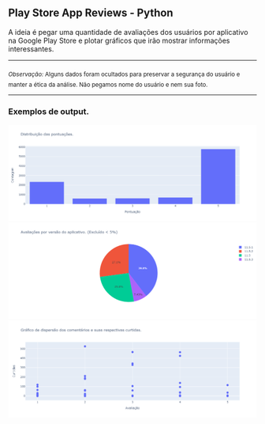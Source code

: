 ## Play Store App Reviews - Python

A ideia é pegar uma quantidade de avaliações dos usuários por aplicativo na Google Play Store e plotar gráficos que irão mostrar informações interessantes.

___
<sub>*Observação:* Alguns dados foram ocultados para preservar a segurança do usuário e manter a ética da análise. Não pegamos nome do usuário e nem sua foto.</sub>
___

### Exemplos de output.

![Graph 1](images/graph1.png)
![Graph 2](images/graph2.png)
![Graph 3](images/graph3.png)